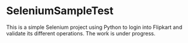 # SeleniumSampleTest

This is a simple Selenium project using Python to login into Flipkart and validate its different operations.
The work is under progress.

